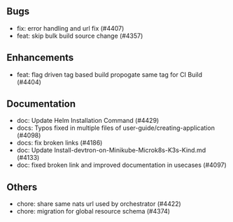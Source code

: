 ## Bugs
- fix: error handling and url fix (#4407)
- feat: skip bulk build source change (#4357)
## Enhancements
- feat: flag driven tag based build propogate same tag for CI Build  (#4404)
## Documentation
- doc: Update Helm Installation Command (#4429)
- docs: Typos fixed in multiple files of user-guide/creating-application (#4098)
- docs: fix broken links (#4186)
- doc: Update Install-devtron-on-Minikube-Microk8s-K3s-Kind.md (#4133)
- doc: fixed broken link and improved documentation in usecases (#4097)
## Others
- chore: share same nats url used by orchestrator (#4422)
- chore: migration for global resource schema (#4374)
